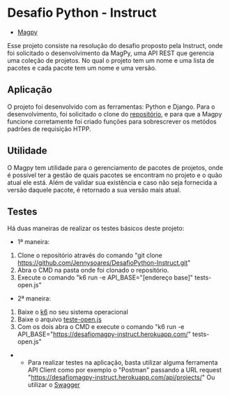 # Desafio Python - Instruct

* [Magpy](https://desafiomagpy-instruct.herokuapp.com/api/projects/)

Esse projeto consiste na resolução do desafio proposto pela Instruct, onde foi solicitado o desenvolvimento da MagPy, uma API REST que gerencia uma coleção de projetos. No qual o projeto tem um nome e uma lista de pacotes e cada pacote tem um nome e uma versão.
## Aplicação
O projeto foi desenvolvido com as ferramentas: Python e Django.
Para o desenvolvimento, foi solicitado o clone do [repositório](https://github.com/instruct-br/teste-python-jr-remoto-2021-06), e para que a Magpy funcione corretamente foi criado funções para sobrescrever os metódos padrões de requisição HTPP.

## Utilidade
O Magpy tem utilidade para o gerenciamento de pacotes de projetos, onde é possível ter a gestão de quais pacotes se encontram no projeto e o quão atual ele está. Além de validar sua existência e caso não seja fornecida a versão daquele pacote, é retornado a sua versão mais atual.
## Testes

Há duas maneiras de realizar os testes básicos deste projeto:

* 1ª maneira:
1. Clone o repositório através do comando "git clone https://github.com/Jennysoares/DesafioPython-Instruct.git"
2. Abra o CMD na pasta onde foi clonado o repositório.
3. Execute o comando "k6 run -e API_BASE="[endereço base]" tests-open.js"

* 2ª maneira:
1. Baixe o [k6](https://k6.io/) no seu sistema operacional
2. Baixe o arquivo [teste-open.js](https://github.com/instruct-br/teste-python-jr-remoto-2021-06/blob/main/tests-open.js)
3. Com os dois abra o CMD e execute o comando "k6 run -e API_BASE="https://desafiomagpy-instruct.herokuapp.com/" tests-open.js"

* * Para realizar testes na aplicação, basta utilizar alguma ferramenta API Client como por exemplo o "Postman" passando a URL request "https://desafiomagpy-instruct.herokuapp.com/api/projects/" Ou utilizar o [Swagger](https://desafiomagpy-instruct.herokuapp.com/) 